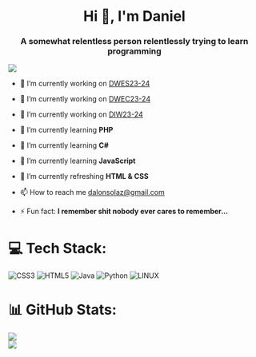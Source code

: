 <h1 align="center">Hi 👋, I'm Daniel</h1>
<h3 align="center">A somewhat relentless person relentlessly trying to learn programming</h3>

![](https://visitcount.itsvg.in/api?id=GyllenhaalSP&icon=0&color=1)

- 🔭 I’m currently working on [DWES23-24](https://github.com/GyllenhaalSP/DWES23-24)

- 🔭 I’m currently working on [DWEC23-24](https://github.com/GyllenhaalSP/DWEC23-24)

- 🔭 I’m currently working on [DIW23-24](https://github.com/GyllenhaalSP/DIW23-24)

- 🌱 I’m currently learning **PHP**

- 🌱 I’m currently learning **C#**

- 🌱 I’m currently learning **JavaScript**

- 🌱 I’m currently refreshing **HTML & CSS**

- 📫 How to reach me [dalonsolaz@gmail.com](dalonsolaz@gmail.com)

- ⚡ Fun fact: **I remember shit nobody ever cares to remember...**

# 💻 Tech Stack:
![CSS3](https://img.shields.io/badge/css3-%231572B6.svg?style=for-the-badge&logo=css3&logoColor=white) ![HTML5](https://img.shields.io/badge/html5-%23E34F26.svg?style=for-the-badge&logo=html5&logoColor=white) ![Java](https://img.shields.io/badge/java-%23ED8B00.svg?style=for-the-badge&logo=java&logoColor=white) ![Python](https://img.shields.io/badge/python-3670A0?style=for-the-badge&logo=python&logoColor=ffdd54) ![LINUX](https://img.shields.io/badge/Linux-FCC624?style=for-the-badge&logo=linux&logoColor=black)
# 📊 GitHub Stats:
![](https://github-readme-streak-stats.herokuapp.com/?user=GyllenhaalSP&theme=dark&hide_border=false)<br/>
![](https://github-readme-stats.vercel.app/api/top-langs/?username=GyllenhaalSP&theme=dark&hide_border=false&include_all_commits=true&count_private=false&layout=compact)

